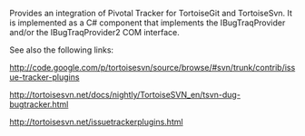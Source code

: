 Provides an integration of Pivotal Tracker for TortoiseGit and TortoiseSvn. It is implemented as a C# component that implements the IBugTraqProvider and/or the IBugTraqProvider2 COM interface.

See also the following links:

http://code.google.com/p/tortoisesvn/source/browse/#svn/trunk/contrib/issue-tracker-plugins

http://tortoisesvn.net/docs/nightly/TortoiseSVN_en/tsvn-dug-bugtracker.html

http://tortoisesvn.net/issuetrackerplugins.html